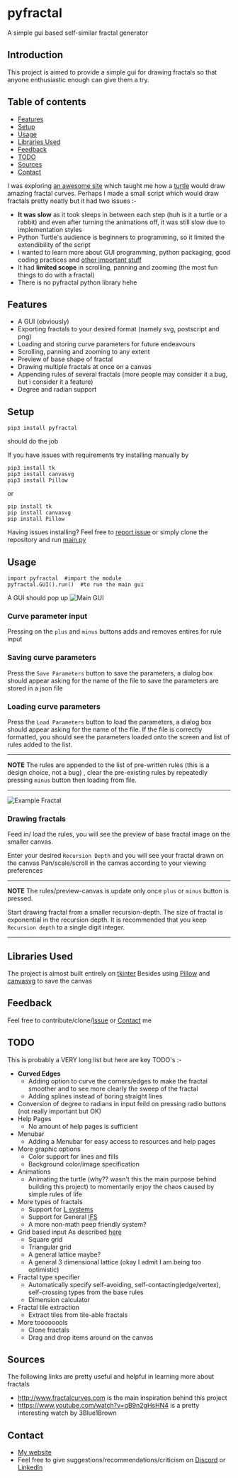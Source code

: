 # pyfractal
A simple gui based self-similar fractal generator

## Introduction
This project is aimed to provide a simple gui for drawing fractals so that anyone enthusiastic enough can give them a try.

## Table of contents
* [Features](#features)
* [Setup](#setup)
* [Usage](#usage)
* [Libraries Used](#libraries)
* [Feedback](#feedback)
* [TODO](#todo)
* [Sources](#sources)
* [Contact](#contact)

I was exploring [an awesome site](http://www.fractalcurves.com/) which taught me how a [turtle](https://docs.python.org/3/library/turtle.html) would draw amazing fractal curves.
Perhaps I made a small script which would draw fractals pretty neatly but it had two issues :-
* **It was slow** as it took sleeps in between each step (huh is it a turtle or a rabbit) and even after turning the animations off, it was still slow due to implementation styles
* Python Turtle's audience is beginners to programming, so it limited the extendibility of the script
* I wanted to learn more about GUI programming, python packaging, good coding practices and [other important stuff](https://stackoverflow.com/questions/11828270/how-do-i-exit-the-vim-editor)
* It had **limited scope** in scrolling, panning and zooming (the most fun things to do with a fractal)
* There is no pyfractal python library hehe

## <a name="features"></a>Features
* A GUI (obviously)
* Exporting fractals to your desired format (namely svg, postscript and png)
* Loading and storing curve parameters for future endeavours
* Scrolling, panning and zooming to any extent
* Preview of base shape of fractal
* Drawing multiple fractals at once on a canvas
* Appending rules of several fractals (more people may consider it a bug, but i consider it a feature)
* Degree and radian support

## <a name="setup"></a>Setup
```pip3 install pyfractal```

should do the job

If you have issues with requirements try installing manually by 

```
pip3 install tk
pip3 install canvasvg
pip3 install Pillow
```
or
```
pip install tk
pip install canvasvg
pip install Pillow
```

Having issues installing? Feel free to [report issue](https://github.com/deut-erium/pyfractal/issues/new) or simply clone the repository and run [main.py](https://github.com/deut-erium/pyfractal/blob/master/main.py)

## <a name="usage"></a>Usage

```
import pyfractal  #import the module
pyfractal.GUI().run()  #to run the main gui
```
A GUI should pop up
![Main GUI](/images/main_gui.PNG)


### Curve parameter input
Pressing on the `plus` and `minus` buttons adds and removes entires for rule input

### Saving curve parameters
Press the `Save Parameters` button to save the parameters, a dialog box should appear asking for the name of the file to save
the parameters are stored in a json file

### Loading curve parameters
Press the `Load Parameters` button to load the parameters, a dialog box should appear asking for the name of the file. If the file is correctly formatted, you should see the parameters loaded onto the screen and list of rules added to the list. 

---
**NOTE**
The rules are appended to the list of pre-written rules (this is a design choice, not a bug) , clear the pre-existing rules by repeatedly pressing `minus` button then loading from file.

---

![Example Fractal](/images/example_fractal.PNG)
### Drawing fractals
Feed in/ load the rules, you will see the preview of base fractal image on the smaller canvas.

Enter your desired `Recursion Depth` and you will see your fractal drawn on the canvas
Pan/scale/scroll in the canvas according to your viewing preferences

---
**NOTE**
The rules/preview-canvas is update only once `plus` or `minus` button is pressed.

Start drawing fractal from a smaller recursion-depth. The size of fractal is exponential in the recursion depth. It is recommended that you keep `Recursion depth` to a single digit integer.

---

## <a name="libraries"></a>Libraries Used
The project is almost built entirely on [tkinter](https://docs.python.org/3/library/tkinter.html)
Besides using [Pillow](https://pillow.readthedocs.io/en/stable/) and [canvasvg](https://pypi.org/project/canvasvg/) to save the canvas

## <a name="sources"></a>Feedback
Feel free to contribute/clone/[Issue](https://github.com/deut-erium/pyfractal/issues/new) or [Contact](#contact) me

## <a name="todo"></a>TODO 
This is probably a VERY long list but here are key TODO's :-
* **Curved Edges** 
  * Adding option to curve the corners/edges to make the fractal smoother and to see more clearly the sweep of the fractal
  * Adding splines instead of boring straight lines
* Conversion of degree to radians in input feild on pressing radio buttons (not really important but OK)
* Help Pages
  * No amount of help pages is sufficient
* Menubar
  * Adding a Menubar for easy access to resources and help pages
* More graphic options
  * Color support for lines and fills
  * Background color/image specification 
* Animations
  * Animating the turtle (why?? wasn't this the main purpose behind building this project) to momentarily enjoy the chaos caused by simple rules of life  
* More types of fractals
  * Support for [L systems](https://en.wikipedia.org/wiki/L-system)
  * Support for General [IFS](https://en.wikipedia.org/wiki/Iterated_function_system)
  * A more non-math peep friendly system?
* Grid based input
As described [here](http://www.fractalcurves.com/Taxonomy.html)
  * Square grid
  * Triangular grid
  * A general lattice maybe?
  * A general 3 dimensional lattice (okay I admit I am being too optimistic)
* Fractal type specifier
  * Automatically specify self-avoiding, self-contacting(edge/vertex), self-crossing types from the base rules
  * Dimension calculator
* Fractal tile extraction
  * Extract tiles from tile-able fractals
* More toooooools
  * Clone fractals
  * Drag and drop items around on the canvas
  
## <a name="sources"></a>Sources
The following links are pretty useful and helpful in learning more about fractals
* http://www.fractalcurves.com is the main inspiration behind this project
* https://www.youtube.com/watch?v=gB9n2gHsHN4 is a pretty interesting watch by 3Blue1Brown

## <a name="contact"></a>Contact
* [My website](https://deut-erium.github.io/)
* Feel free to give suggestions/recommendations/criticism on [Discord](https://discord.com/users/deuterium#1689) or [LinkedIn](https://www.linkedin.com/in/himanshu-sheoran-ab047b152)
